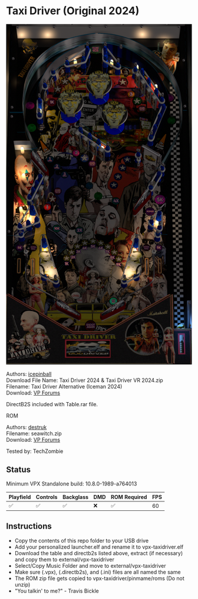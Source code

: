 # Taxi Driver (Original 2024)

![Table Preview](../../images/vpx-taxidriver.png)

Authors: [icepinball](https://vpuniverse.com/profile/4306-icepinball/)  
Download File Name: Taxi Driver 2024 & Taxi Driver VR 2024.zip  
Filename: Taxi Driver Alternative (Iceman 2024)  
Download: [VP Forums](https://vpuniverse.com/files/file/20593-reskin-taxi-driver-100-reskin-taxi-driver-vr-version-2024/)

DirectB2S included with Table.rar file. 

ROM

Authors: [destruk](https://www.vpforums.org/index.php?showuser=5)  
Filename: seawitch.zip  
Download: [VP Forums](https://www.vpforums.org/index.php?app=downloads&showfile=742)

Tested by: TechZombie

## Status 

Minimum VPX Standalone build: 10.8.0-1989-a764013

| Playfield | Controls | Backglass | DMD | ROM Required | FPS | 
|-----------|----------|-----------|-----|--------------|-----|
| :white_check_mark: | :white_check_mark: | :white_check_mark: | :x: | :white_check_mark: | 60 |

## Instructions

- Copy the contents of this repo folder to your USB drive
- Add your personalized launcher.elf and rename it to vpx-taxidriver.elf
- Download the table and directb2s listed above, extract (if necessary) and copy them to external/vpx-taxidriver
- Select/Copy Music Folder and move to external/vpx-taxidriver
- Make sure (.vpx), (.directb2s), and (.ini) files are all named the same
- The ROM zip file gets copied to vpx-taxidriver/pinmame/roms (Do not unzip)
- "You talkin' to me?" - Travis Bickle
